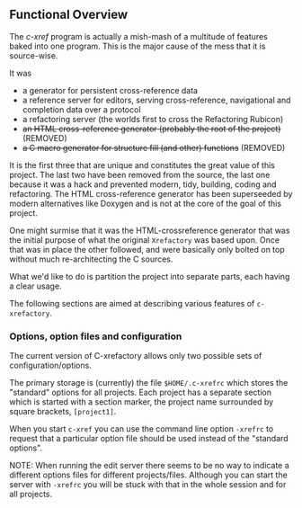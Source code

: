 ## Functional Overview

The _c-xref_ program is actually a mish-mash of a multitude of
features baked into one program. This is the major cause of the mess
that it is source-wise.

It was

- a generator for persistent cross-reference data
- a reference server for editors, serving cross-reference, navigational and completion data over a protocol
- a refactoring server (the worlds first to cross the Refactoring Rubicon)
- ~~an HTML cross-reference generator (probably the root of the project)~~ (REMOVED)
- ~~a C macro generator for structure fill (and other) functions~~ (REMOVED)

It is the first three that are unique and constitutes the great value
of this project. The last two have been removed from the source, the
last one because it was a hack and prevented modern, tidy, building,
coding and refactoring. The HTML cross-reference generator has been
superseeded by modern alternatives like Doxygen and is not at the core
of the goal of this project.

One might surmise that it was the HTML-crossreference generator that
was the initial purpose of what the original `Xrefactory` was based
upon. Once that was in place the other followed, and were basically
only bolted on top without much re-architecting the C sources.

What we'd like to do is partition the project into separate parts,
each having a clear usage.

The following sections are aimed at describing various features of
`c-xrefactory`.

### Options, option files and configuration

The current version of C-xrefactory allows only two possible sets of
configuration/options.

The primary storage is (currently) the file `$HOME/.c-xrefrc`
which stores the "standard" options for all projects. Each project has
a separate section which is started with a section marker, the project
name surrounded by square brackets, `[project1]`.

When you start `c-xref` you can use the command line option `-xrefrc`
to request that a particular option file should be used instead of the
"standard options".

NOTE: When running the edit server there seems to be no way to
indicate a different options files for different
projects/files. Although you can start the server with `-xrefrc` you
will be stuck with that in the whole session and for all projects.

